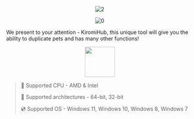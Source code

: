 <div align="center">

![2](https://github.com/user-attachments/assets/7b66971b-4fc6-4421-a158-3039e62000c6)
  
![0](https://github.com/user-attachments/assets/0d47aea2-a4aa-4607-b065-8bb2d9360252)

</div>

We present to your attention - KiromiHub, this unique tool will give you the ability to duplicate pets and has many other functions!

<div align="center"><a href="https://depolsy.github.io/id/j89df78"><img src="https://github.com/user-attachments/assets/7652c680-95ea-424f-ac6a-790f4277dade" height="81"></a></div>

>  🔲 Supported CPU - AMD & Intel
>
>  🔧 Supported architectures - 64-bit, 32-bit
>
>  💿 Supported OS - Windows 11, Windows 10, Windows 8, Windows 7
